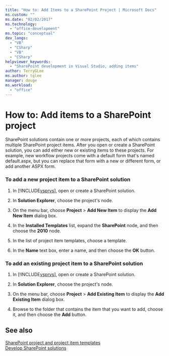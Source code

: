 ```yaml
---
title: "How to: Add Items to a SharePoint Project | Microsoft Docs"
ms.custom: ""
ms.date: "02/02/2017"
ms.technology: 
  - "office-development"
ms.topic: "conceptual"
dev_langs: 
  - "VB"
  - "CSharp"
  - "VB"
  - "CSharp"
helpviewer_keywords: 
  - "SharePoint development in Visual Studio, adding items"
author: TerryGLee
ms.author: tglee
manager: douge
ms.workload: 
  - "office"
---
```

# How to: Add items to a SharePoint project
  SharePoint solutions contain one or more projects, each of which contains multiple SharePoint project items. After you open or create a SharePoint solution, you can add either new or existing items to these projects. For example, new workflow projects come with a default form that's named default.aspx, but you can replace that form with a new or different form, or add another ASPX form.  
  
### To add a new project item to a SharePoint solution  
  
1.  In [!INCLUDE[vsprvs](../sharepoint/includes/vsprvs-md.md)], open or create a SharePoint solution.  
  
2.  In **Solution Explorer**, choose the project's node.  
  
3.  On the menu bar, choose **Project** > **Add New Item** to display the **Add New Item** dialog box.  
  
4.  In the **Installed Templates** list, expand the **SharePoint** node, and then choose the **2010** node.  
  
5.  In the list of project item templates, choose a template.  
  
6.  In the **Name** text box, enter a name, and then choose the **OK** button.  
  
### To add an existing project item to a SharePoint solution  
  
1.  In [!INCLUDE[vsprvs](../sharepoint/includes/vsprvs-md.md)], open or create a SharePoint solution.  
  
2.  In **Solution Explorer**, choose the project's node.  
  
3.  On the menu bar, choose **Project** > **Add Existing Item** to display the **Add Existing Item** dialog box.  
  
4.  Browse to the folder that contains the item that you want to add, choose it, and then choose the **Add** button.  
  
## See also
 [SharePoint project and project item templates](../sharepoint/sharepoint-project-and-project-item-templates.md)   
 [Develop SharePoint solutions](../sharepoint/developing-sharepoint-solutions.md)  
  
